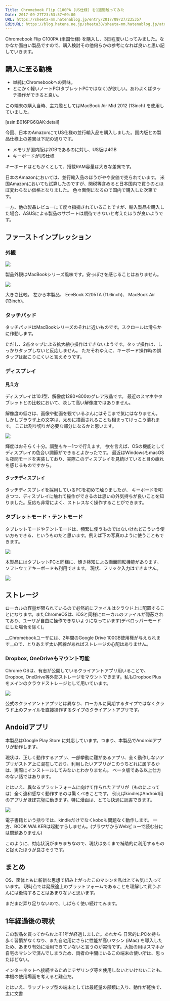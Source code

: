 ```yaml
---
Title: Chromebook Flip C100PA (US仕様) を1週間触ってみた
Date: 2017-09-27T23:53:57+09:00
URL: https://sheeta-mm.hatenablog.jp/entry/2017/09/27/235357
EditURL: https://blog.hatena.ne.jp/sheeta38/sheeta-mm.hatenablog.jp/atom/entry/8599973812300527790
---
```


Chromebook Flip C100PA (米国仕様) を購入し、3日程度いじってみました。なかなか面白い製品ですので、購入検討その他何らかの参考になれば良いと思い記していきます。

## 購入に至る動機

- 単純にChromebookへの興味。
- とにかく軽いノートPC(タブレットPCではなく)が欲しい。あわよくばタッチ操作ができると良い。

この端末の購入当時、主力艦としてはMacBook Air Mid 2012 (13inch) を使用していました。

[asin:B016PG6QAK:detail]

今回、日本のAmazonにてUS仕様の並行輸入品を購入しました。国内版との製品仕様上の差異は下記の通りです。

- メモリが国内版は2GBであるのに対し、US版は4GB
- キーボードがUS仕様

キーボードはともかくとして、搭載RAM容量は大きな差異です。

日本のAmazonにおいては、並行輸入品のほうがやや安価で売られています。
米国Amazonにおいても試算したのですが、関税等含めると日本国内で買うのとほぼ変わらない価格となりました。
色々面倒になるので国内で購入した次第です。

一方、他の製品レビューにて度々指摘されていることですが、輸入製品を購入した場合、ASUSによる製品のサポートは期待できないと考えたほうが良いようです。

## ファーストインプレッション

### 外観

<span itemtype="http://schema.org/Photograph" itemscope="itemscope"><img class="magnifiable" src="https://lh3.googleusercontent.com/-o_ZOope6p2Y/WcW3UfW_-vI/AAAAAAAAbw8/vm717AvGk8YHCICBqt_fYW77g1V8IALKgCE0YBhgL/s1024/IMG_5687.JPG" itemprop="image"></span>

製品外観はMacBookシリーズ風味です。安っぽさを感じることはありません。

<span itemtype="http://schema.org/Photograph" itemscope="itemscope"><img class="magnifiable" src="https://lh3.googleusercontent.com/-Ga0VdOldQh4/WcW3SL9D8fI/AAAAAAAAbw8/79xR-6wI8HYUFcg-E8UqLOmwADtIBEsZQCE0YBhgL/s1024/IMG_5685.JPG" itemprop="image"></span>

大きさ比較。
左から本製品、
EeeBook X205TA (11.6inch)、
MacBook Air (13inch)。

### タッチパッド

タッチパッドはMacBookシリーズのそれに近いものです。スクロールは滑らかに作動します。

ただし、2点タップによる拡大縮小操作はできないようです。タップ操作は、しっかりタップしないと反応しません。
ただそれゆえに、キーボード操作時の誤タップは起こりにくいと言えそうです。

### ディスプレイ

#### 見え方

ディスプレイは10.1型、解像度1280*800のグレア液晶です。
最近のスマホやタブレットとの比較において、決して高い解像度ではありません。

解像度の低さは、画像や動画を観ているぶんにはそこまで気にはなりません。
しかしブラウザ上の文字は、太めに描画されることも相まってけっこう潰れます。
ここは割り切りが必要な部分になるかと思います。

<span itemtype="http://schema.org/Photograph" itemscope="itemscope"><img class="magnifiable" src="https://lh3.googleusercontent.com/-RRmeK_Gzr9Q/WcaRYZ7pDmI/AAAAAAAAb20/kHwNvqTCMsYd_Se2gPsiBqbXn-AfohT9QCE0YBhgL/s1024/Screenshot%2B2017-09-23%2Bat%2B22.21.55.png" itemprop="image"></span>

輝度はおそらく十分。調整もキー1つで行えます。
欲を言えば、OSの機能としてディスプレイの色合い調節ができるとよかったです。
最近はWindowsもmacOSも夜間モードを実装しており、実際このディスプレイを見続けていると目の疲れを感じるものですから。

#### タッチディスプレイ

タッチディスプレイを採用しているPCを初めて触りましたが、
キーボードを叩きつつ、ディスプレイに触れて操作ができるのは思いの外気持ちが良いことを知りました。反応も非常によく、ストレスなく操作することができます。

### タブレットモード・テントモード

タブレットモードやテントモードは、頻繁に使うものではないけれどこういう使い方もできる、というものだと思います。例えば下の写真のように使うこともできます。

<span itemtype="http://schema.org/Photograph" itemscope="itemscope"><img class="magnifiable" src="https://lh3.googleusercontent.com/-jrv9TUwkGv4/WcPSBB9RsRI/AAAAAAAAbwA/QO91Qtl7-yMwgehuc6wo-VUMU0vCbP2ZQCE0YBhgL/s1024/IMG_20170921_235127.jpg" itemprop="image"></span>

本製品にはタブレットPCと同様に、傾き検知による画面回転機能があります。ソフトウェアキーボードも利用できます。
現状、フリック入力はできません。

<span itemtype="http://schema.org/Photograph" itemscope="itemscope"><img class="magnifiable" src="https://lh3.googleusercontent.com/-zeHAVhUiFJE/Wcj7-Vl-KVI/AAAAAAAAb5s/_XV4_91eI34AljP6bO_6PhMJFNgizQopgCE0YBhgL/s1024/Screenshot%2B2017-09-25%2Bat%2B21.48.54.png" itemprop="image"></span>

## ストレージ

ローカルの容量が限られているので必然的にファイルはクラウド上に配置することになります。またChromeOSは、iOSと同様にローカルのファイルが隠蔽されており、ユーザが自由に操作できないようになっています(デベロッパーモードにした場合を除く)。

__Chromebookユーザには、2年間のGoogle Drive 100GB使用権が与えられます__ので、とりあえず太い回線があればストレージの心配はありません。

### Dropbox, OneDriveもマウント可能

Chrome OSは、有志が公開しているクライアントアプリ用いることで、Dropbox, OneDrive等外部ストレージをマウントできます。私もDropbox Plusをメインのクラウドストレージとして用いています。

<span itemtype="http://schema.org/Photograph" itemscope="itemscope"><img class="magnifiable" src="https://lh3.googleusercontent.com/-LoudMsbdMuI/WckRwXXeV0I/AAAAAAAAb6U/ZxZryrtlgXk8sv1SHUIxH_3AepTfe52igCE0YBhgL/s1024/Screenshot%2B2017-09-25%2Bat%2B22.58.01.png" itemprop="image"></span>

公式のクライアントアプリとは異なり、ローカルに同期するタイプではなくクラウド上のファイルを直接操作するタイプのクライアントアプリです。

## Andoidアプリ

本製品はGoogle Play Store に対応しています。つまり、本製品でAndroidアプリが動作します。

現状は、正しく動作するアプリ、一部挙動に難があるアプリ、全く動作しないアプリがストア上に混在しており、利用したいアプリがこのうちどれに属するかは、実際にインストールしてみないとわかりません。
ベータ版である以上仕方のない話ではあります。

とはいえ、異なるプラットフォームに向けて作られたアプリが（ものによっては）全く違和感なく動作するのは驚くべきことです。
例えばkindleはAndroid用のアプリがほぼ完璧に動きます。特に漫画は、とても快適に読書できます。

<span itemtype="http://schema.org/Photograph" itemscope="itemscope"><img class="magnifiable" src="https://lh3.googleusercontent.com/-oD4fC3jDUvA/Wcux4k3CtYI/AAAAAAAAcAE/K7Wl6dFv7ykpWULxiJP-jFBdPA7mJYV_gCE0YBhgL/s1024/Screenshot%2B2017-09-27%2Bat%2B23.12.18.png" itemprop="image"></span>

電子書籍という括りでは、kindleだけでなくkoboも問題なく動作します。
一方、BOOK WALKERは起動すらしません。(ブラウザからWebビューで読む分には問題ありません)

このように、対応状況がまちまちなので、現状はあくまで補助的に利用するものと捉えたほうが良さそうです。

## まとめ

OS、筐体ともに斬新な思想で組み上がったこのマシンを私はとても気に入っています。
現時点では発展途上のプラットフォームであることを理解して買うぶんには後悔することはあまりないと思います。

まだまだ弄り足りないので、しばらく使い続けてみます。

## 1年経過後の現状

この製品を買ってからおよそ1年が経過しました。あれから
日常的にPCを持ち歩く習慣がなくなり、また自宅用にさらに性能が高いマシン (iMac) を導入したため、あまり有効に活用できていないと言うのが実情です。大抵の用はスマホか自宅のマシンで済んでしまうため、両者の中間にいるこの端末の使い所は、思ったほどない。

インターネットへ接続するためにテザリング等を使用しないといけないことも、本機の使用場面を考えると難点だ。

とはいえ、ラップトップ型の端末としては最軽量の部類に入り、動作が軽快で、主に文書